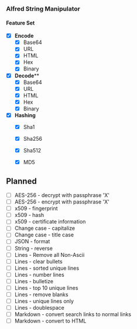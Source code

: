 ### Alfred String Manipulator

#### Feature Set

- [x] **Encode**
  - [x] Base64
  - [x] URL
  - [x] HTML
  - [x] Hex
  - [x] Binary
- [x] **Decode****
  - [x] Base64
  - [x] URL
  - [x] HTML
  - [x] Hex
  - [x] Binary
- [x] **Hashing**
  - [x] Sha1
  - [x] Sha256
  - [x] Sha512
  - [x] MD5
  
  
## Planned
- [ ] AES-256 - decrypt with passphrase 'X'
- [ ] AES-256 - encrypt with passphrase 'X'
- [ ] x509 - fingerprint
- [ ] x509 - hash
- [ ] x509 - certificate information
- [ ] Change case - capitalize
- [ ] Change case - title case
- [ ] JSON - format
- [ ] String - reverse
- [ ] Lines - Remove all Non-Ascii
- [ ] Lines - clear bullets
- [ ] Lines - sorted unique lines
- [ ] Lines - number lines
- [ ] Lines - bulletize
- [ ] Lines - top 10 unique lines
- [ ] Lines - remove blanks
- [ ] Lines - unique lines only
- [ ] Lines - doublespace
- [ ] Markdown - convert search links to normal links
- [ ] Markdown - convert to HTML
